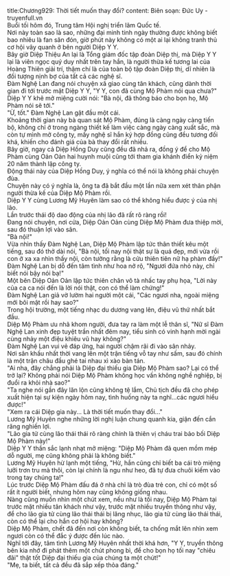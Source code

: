title:Chương929: Thời tiết muốn thay đổi?
content:
Biên soạn: Đức Uy - truyenfull.vn<br>Buổi tối hôm đó, Trung tâm Hội nghị triển lãm Quốc tế.<br>Nơi này toàn sao là sao, những đại minh tinh ngày thường được không biết bao nhiêu là fan săn đón, giờ phút này không có một ai lại không tranh thủ cơ hội vây quanh ở bên người Diệp Y Y.<br>Bây giờ Diệp Thiệu An lại là Tổng giám đốc tập đoàn Diệp thị, mà Diệp Y Y lại là viên ngọc quý duy nhất trên tay hắn, là người thừa kế tương lai của Hoàng Thiên giải trí, thậm chí là của toàn bộ tập đoàn Diệp thị, dĩ nhiên là đối tượng nịnh bợ của tất cả các nghệ sĩ.<br>Đàm Nghệ Lan đang nói chuyện xã giao cùng tân khách, cũng dành thời gian đi tới trước mặt Diệp Y Y, "Y Y, con đã cùng Mộ Phàm nói qua chưa?"<br>Diệp Y Y khẽ mở miệng cười nói: "Bà nội, đã thông báo cho bọn họ, Mộ Phàm nói sẽ tới."<br>"Ừ, tốt." Đàm Nghệ Lan gật đầu một cái.<br>Khoảng thời gian này bà quan sát Mộ Phàm, đúng là càng ngày càng tiến bộ, không chỉ ở trong ngàng thiết kế làm việc càng ngày càng xuất sắc, mà còn tự mình mở công ty, mấy nghệ sĩ hắn ký hợp đồng cũng đều tương đối khá, khiến cho đánh giá của bà thay đổi rất nhiều.<br>Bây giờ, ngay cả Diệp Hồng Duy cũng đều đã nhả ra, đồng ý để cho Mộ Phàm cùng Oản Oản hai huynh muội cũng tới tham gia khánh điển kỷ niệm 20 năm thành lập công ty.<br>Động thái này của Diệp Hồng Duy, ý nghĩa có thể nói là không phải chuyện đùa.<br>Chuyện này có ý nghĩa là, ông ta đã bắt đầu một lần nữa xem xét thân phận người thừa kế của Diệp Mộ Phàm rồi.<br>Diệp Y Y cùng Lương Mỹ Huyên làm sao có thể không hiểu được ý của nhị lão.<br>Lần trước thái độ dao động của nhị lão đã rất rõ ràng rồi!<br>Đang nói chuyện, nơi cửa, Diệp Oản Oản cùng Diệp Mộ Phàm đưa thiệp mời, sau đó thuận lợi vào sân.<br>"Bà nội!"<br>Vừa nhìn thấy Đàm Nghệ Lan, Diệp Mộ Phàm lập tức thân thiết kêu một tiếng, sau đó thở dài nói, "Bà nội, tối nay nội thật sự là quá đẹp, mới vừa rồi con ở xa xa nhìn thấy nội, còn tưởng rằng là cửu thiên tiên nữ hạ phàm đấy!"<br>Đàm Nghệ Lan bị dỗ đến tâm tình như hoa nở rộ, "Ngươi đứa nhỏ này, chỉ biết nói bậy nói bạ!"<br>Một bên Diệp Oản Oản lập tức thiên chân vô tà nhấc tay phụ họa, "Lời này của ca ca nói đến là lời nói thật, con có thể làm chứng!"<br>Đàm Nghệ Lan giả vờ lườm hai người một cái, "Các ngươi nha, ngoài miệng mới bôi mật rồi hay sao?"<br>Trong hội trường, một tiếng nhạc du dương vang lên, điệu vũ thứ nhất bắt đầu.<br>Diệp Mộ Phàm ưu nhã khom người, đưa tay ra làm một lễ thân sĩ, "Nữ sĩ Đàm Nghệ Lan xinh đẹp tuyệt trần nhất đêm nay, tiểu sinh có vinh hạnh mời ngài cùng nhảy một điệu khiêu vũ hay không?"<br>Đàm Nghệ Lan vui vẻ đáp ứng, hai người chậm rãi đi vào sân nhảy.<br>Nơi sân khấu nhất thời vang lên một trận tiếng vỗ tay như sấm, sau đó chính là một trận châu đầu ghé tai nhau xì xào bàn tán.<br>"Ai nha, đây chẳng phải là Diệp đại thiếu gia Diệp Mộ Phàm sao? Lại có thể trở lại? Không phải nói Diệp Mộ Phàm không học vấn không nghề nghiệp, bị đuổi ra khỏi nhà sao?"<br>"Ta nghe nói gần đây lăn lộn cũng không tệ lắm, Chủ tịch đều đã cho phép xuất hiện tại sự kiện ngày hôm nay, tình huống này ta nghĩ...các ngươi hiểu được!"<br>"Xem ra cái Diệp gia này... Là thời tiết muốn thay đổi..."<br>Lương Mỹ Huyên nghe những lời nghị luận chung quanh kia, giận đến cắn răng nghiến lợi.<br>"Lão gia tử cùng lão thái thái rõ ràng chính là thiên vị cháu trai bảo bối Diệp Mộ Phàm này!"<br>Diệp Y Y thần sắc lạnh nhạt mở miệng: "Diệp Mộ Phàm đã quen mồm mép dỗ người, mẹ cũng không phải là không biết."<br>Lương Mỹ Huyên hừ lạnh một tiếng, "Hừ, hắn cũng chỉ biết ba cái trò miệng lưỡi trơn tru mà thôi, còn lại chính là ngu như heo, đã tự đưa chuôi kiếm vào trong tay chúng ta!"<br>Lúc trước Diệp Mộ Phàm đấu đá ở nhà chỉ là trò đùa trẻ con, chỉ có một số rất ít người biết, nhưng hôm nay cũng không giống nhau.<br>Nàng cũng muốn nhìn một chút xem, nếu như là tối nay, Diệp Mộ Phàm tại trước mặt nhiều tân khách như vậy, trước mặt nhiều truyền thông như vậy, để cho lão gia tử cùng lão thái thái bị lăng nhục, lão gia tử cùng lão thái thái, còn có thể lại cho hắn cơ hội hay không?<br>Diệp Mộ Phàm, chết đã đến nơi còn không biết, ta chống mắt lên nhìn xem ngươi còn có thể đắc ý được đến lúc nào.<br>Nghĩ tới đây, tâm tình Lương Mỹ Huyên nhất thời khá hơn, "Y Y, truyền thông bên kia nhớ đi phát thêm một chút phong bì, để cho bọn họ tối nay "chiêu đãi" thật tốt Diệp đại thiếu gia của chúng ta một chút!"<br>"Mẹ, ta biết, tất cả đều đã sắp xếp thỏa đáng."